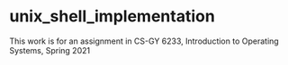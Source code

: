 # unix_shell_implementation
This work is for an assignment in CS-GY 6233, Introduction to Operating Systems, Spring 2021
